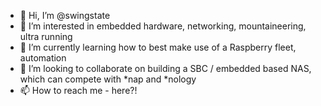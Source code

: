 - 👋 Hi, I’m @swingstate
- 👀 I’m interested in embedded hardware, networking, mountaineering, ultra running
- 🌱 I’m currently learning how to best make use of a Raspberry fleet, automation
- 💞️ I’m looking to collaborate on building a SBC / embedded based NAS, which can compete with *nap and *nology
- 📫 How to reach me - here?!

<!---
swingstate/swingstate is a ✨ special ✨ repository because its `README.md` (this file) appears on your GitHub profile.
You can click the Preview link to take a look at your changes.
--->
